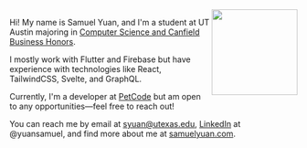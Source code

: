 

<img align="right" src="https://user-images.githubusercontent.com/37784817/126049408-93cf8b8f-3882-434e-b3dc-d4d27ebfa9d9.png" height="150">

Hi! My name is Samuel Yuan, and I'm a student at UT Austin majoring in <a href="https://csb.utexas.edu/" target="_blank">Computer Science and Canfield Business Honors</a>.

I mostly work with Flutter and Firebase but have experience with technologies like React, TailwindCSS, Svelte, and GraphQL.

Currently, I'm a developer at <a href="https://www.petcodeusa.com/"  target="_blank">PetCode</a> but am open to any opportunities—feel free to reach out!

You can reach me by email at syuan@utexas.edu, <a href="https://www.linkedin.com/in/yuansamuel/" target="_blank">LinkedIn</a> at @yuansamuel,  and find more about me at <a href="https://samuelyuan.com"  target="_blank">samuelyuan.com<a>.
